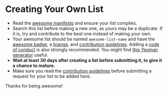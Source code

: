 # Creating Your Own List

- Read the [awesome manifesto](https://github.com/sindresorhus/awesome/blob/master/awesome.md) and ensure your list complies.
- Search this list before making a new one, as yours may be a duplicate. If it is, try and contribute to the best one instead of making your own.
- Your awesome list should be named `awesome-list-name` and have the [awesome badge](https://github.com/sindresorhus/awesome/blob/master/awesome.md#awesome-badge), a [license](https://github.com/sindresorhus/awesome/blob/master/awesome.md#choose-an-appropriate-license), and [contribution guidelines](https://github.com/sindresorhus/awesome/blob/master/awesome.md#include-contribution-guidelines). Adding a [code of conduct](http://contributor-covenant.org/) is also strongly recommended. You might find [this Yeoman generator](https://github.com/dar5hak/generator-awesome-list) useful.
- **Wait at least 30 days after creating a list before submitting it, to give it a chance to mature.**
- Make sure you read the [contribution guidelines](https://github.com/sindresorhus/awesome/blob/master/contributing.md) before submitting a request for your list to be added here.

Thanks for being awesome!
